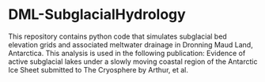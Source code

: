 # DML-SubglacialHydrology
This repository contains python code that simulates subglacial bed elevation grids and associated meltwater drainage in Dronning Maud Land, Antarctica. This analysis is used in the following publication: Evidence of active subglacial lakes under a slowly moving coastal region of the Antarctic Ice Sheet submitted to The Cryosphere by Arthur, et al.
